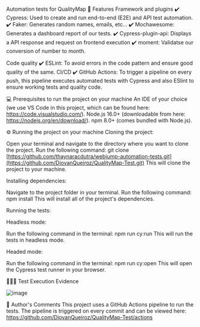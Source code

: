 Automation tests for QualityMap
🚀 Features
Framework and plugins
✔️ Cypress: Used to create and run end-to-end (E2E) and API test automation.
✔️ Faker: Generates random names, emails, etc...
✔️ Mochawesome: Generates a dashboard report of our tests.
✔️ Cypress-plugin-api: Displays a API  response and request on frontend execution
✔️ moment: Validatse our conversion of number to month.

Code quality
✔️ ESLint: To avoid errors in the code pattern and ensure good quality of the same.
CI/CD
✔️ GitHub Actions: To trigger a pipeline on every push, this pipeline executes automated tests with Cypress and also ESlint to ensure working tests and quality code.

💻 Prerequisites to run the project on your machine
An IDE of your choice (we use VS Code in this project, which can be found here: https://code.visualstudio.com/).
Node.js 16.0+ (downloadable from here: https://nodejs.org/en/download/).
npm 8.0+ (comes bundled with Node.js).

⚙️ Running the project on your machine
Cloning the project:

Open your terminal and navigate to the directory where you want to clone the project.
Run the following command:
git clone [https://github.com/thaynaracdutra/webjump-automation-tests.git](https://github.com/DiovanQueiroz/QualityMap-Test.git)
This will clone the project to your machine.

Installing dependencies:

Navigate to the project folder in your terminal.
Run the following command:
npm install
This will install all of the project's dependencies.

Running the tests:

Headless mode:

Run the following command in the terminal:
npm run cy:run
This will run the tests in headless mode.

Headed mode:

Run the following command in the terminal:
npm run cy:open
This will open the Cypress test runner in your browser.


👩🏽‍💻 Test Execution Evidence

![image](https://github.com/DiovanQueiroz/QualityMap-Test/assets/98119854/2dcd05ed-9288-4dc9-8bd3-8b5ce8a8d692)



💬 Author's Comments
This project uses a GitHub Actions pipeline to run the tests. The pipeline is triggered on every commit and can be viewed here: https://github.com/DiovanQueiroz/QualityMap-Test/actions
